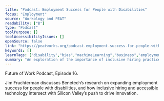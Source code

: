 ```yaml
---
title: "Podcast: Employment Success for People with Disabilities"
focus: "Employment"
source: "Workology and PEAT"
readability: ["B"]
type: "Podcast"
toolPurpose: []
toolAccessibilityIssues: []
openSource: false
link: "https://peatworks.org/podcast-employment-success-for-people-with-disabilities/"
keywords: []
learnTags: ["disability","bias","machineLearning","business","employment","inclusivePractice","notForProfit"]
summary: "An exploration of the importance of inclusive hiring practices and accessible technologies for ensuring a diverse workforce, including persons with disabilities. "
---
```

Future of Work Podcast, Episode 16.

Jim Fruchterman discusses Benetech’s research on expanding employment success for people with disabilities, and how inclusive hiring and accessible technology intersect with Silicon Valley’s push to drive innovation.
